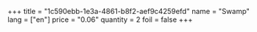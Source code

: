 +++
title = "1c590ebb-1e3a-4861-b8f2-aef9c4259efd"
name = "Swamp"
lang = ["en"]
price = "0.06"
quantity = 2
foil = false
+++
